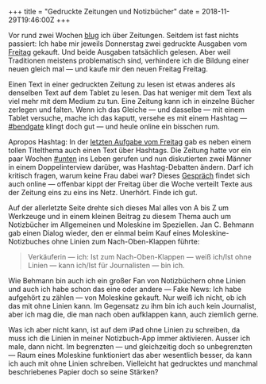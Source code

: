 +++
title = "Gedruckte Zeitungen und Notizbücher"
date = 2018-11-29T19:46:00Z
+++

Vor rund zwei Wochen [blug](/2018/ich-will-gerade-nicht/) ich über Zeitungen. Seitdem ist fast nichts passiert: Ich habe mir jeweils Donnerstag zwei gedruckte Ausgaben vom [Freitag](https://www.freitag.de) gekauft. Und beide Ausgaben tatsächlich gelesen. Aber weil Traditionen meistens problematisch sind, verhindere ich die Bildung einer neuen gleich mal — und kaufe mir den neuen Freitag Freitag.

Einen Text in einer gedruckten Zeitung zu lesen ist etwas anderes als denselben Text auf dem Tablet zu lesen. Das hat weniger mit dem Text als viel mehr mit dem Medium zu tun. Eine Zeitung kann ich in einzelne Bücher zerlegen und falten. Wenn ich das Gleiche — und dasselbe — mit einem Tablet versuche, mache ich das kaputt, versehe es mit einem Hashtag — [#bendgate](https://twitter.com/search?f=tweets&vertical=default&q=%23bendgate&src=typd) klingt doch gut — und heule online ein bisschen rum.

Apropos Hashtag: In der [letzten Aufgabe vom Freitag](https://www.freitag.de/ausgaben/4718) gab es neben einem tollen Titelthema auch einen Text über Hashtags. Die Zeitung hatte vor ein paar Wochen [#unten](https://twitter.com/search?q=%23unten&src=typd) ins Leben gerufen und nun diskutierten zwei Männer in einem Doppelinterview darüber, was Hashtag-Debatten ändern. Darf ich kritisch fragen, warum keine Frau dabei war? Dieses [Gespräch](https://www.freitag.de/autoren/der-freitag/im-zeichen-des-schlagworts) findet sich auch online — offenbar kippt der Freitag über die Woche verteilt Texte aus der Zeitung eins zu eins ins Netz. Unerhört. Finde ich gut.

Auf der allerletzte Seite drehte sich dieses Mal alles von A bis Z um Werkzeuge und in einem kleinen Beitrag zu diesem Thema auch um Notizbücher im Allgemeinen und Moleskine im Speziellen. Jan C. Behmann gab einen Dialog wieder, den er einmal beim Kauf eines Moleskine-Notizbuches ohne Linien zum Nach-Oben-Klappen führte:

> Verkäuferin — ich: Ist zum Nach-Oben-Klappen — weiß ich/Ist ohne Linien — kann ich/Ist für Journalisten — bin ich.  

Wie Behmann bin auch ich ein großer Fan von Notizbüchern ohne Linien und auch ich habe schon das eine oder andere — Fake News: Ich habe aufgehört zu zählen — von Moleskine gekauft. Nur weiß ich nicht, ob ich das mit ohne Linien kann. Im Gegensatz zu ihm bin ich auch kein Journalist, aber ich mag die, die man nach oben aufklappen kann, auch ziemlich gerne.

Was ich aber nicht kann, ist auf dem iPad ohne Linien zu schreiben, da muss ich die Linien in meiner Notizbuch-App immer aktivieren. Ausser ich male, dann nicht. Im begrenzten — und gleichzeitig doch so unbegrenzten — Raum eines Moleskine funktioniert das aber wesentlich besser, da kann ich auch mit ohne Linien schreiben. Vielleicht hat gedrucktes und manchmal beschriebenes Papier doch so seine Stärken?
